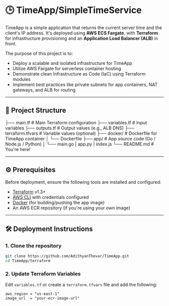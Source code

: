 # 🕒 TimeApp/SimpleTimeService

TimeApp is a simple application that returns the current server time and the client's IP address. It's deployed using **AWS ECS Fargate**, with **Terraform** for infrastructure provisioning and an **Application Load Balancer (ALB)** in front.

The purpose of this project is to:
- Deploy a scalable and isolated infrastructure for TimeApp
- Utilize AWS Fargate for serverless container hosting
- Demonstrate clean Infrastructure as Code (IaC) using Terraform modules
- Implement best practices like private subnets for app containers, NAT gateways, and ALB for routing

---

## 📁 Project Structure

├── main.tf # Main Terraform configuration ├── variables.tf # Input variables ├── outputs.tf # Output values (e.g., ALB DNS) ├── terraform.tfvars # Variable values (optional) ├── docker/ # Dockerfile for TimeApp container │ └── Dockerfile ├── app/ # App source code (Go / Node.js / Python) │ └── main.go | app.py | index.js └── README.md # You're here!


---

## ⚙️ Prerequisites

Before deployment, ensure the following tools are installed and configured:

- [Terraform](https://www.terraform.io/downloads) v1.3+
- [AWS CLI](https://docs.aws.amazon.com/cli/latest/userguide/getting-started-install.html) with credentials configured
- [Docker](https://www.docker.com/) (for building/pushing the app image)
- An AWS ECR repository (if you're using your own image)

---

## 🛠️ Deployment Instructions

### 1. Clone the repository

```bash
git clone https://github.com/AdithyanThevar/TimeApp.git
cd TimeApp/terraform
```

### 2. Update Terraform Variables

Edit `variables.tf` or create a `terraform.tfvars` file and add the following:

```hcl
aws_region = "us-east-1"
image_url  = "your-ecr-image-url"
```